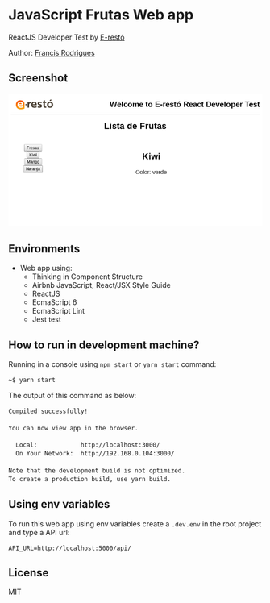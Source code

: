 # JavaScript Frutas Web app #

ReactJS Developer Test by [E-restó][1]

Author: [Francis Rodrigues][2]

## Screenshot ##

![E-restó screenshot](./e-resto-screenshot.png)

## Environments ##

* Web app using:
  * Thinking in Component Structure
  * Airbnb JavaScript, React/JSX Style Guide
  * ReactJS
  * EcmaScript 6
  * EcmaScript Lint
  * Jest test

## How to run in development machine? ##

Running in a console using `npm start` or `yarn start` command:

```bash
~$ yarn start
```

The output of this command as below:

```bash
Compiled successfully!

You can now view app in the browser.

  Local:            http://localhost:3000/
  On Your Network:  http://192.168.0.104:3000/

Note that the development build is not optimized.
To create a production build, use yarn build.
```

## Using env variables ##

To run this web app using env variables create a `.dev.env` in the root project and type a API url:

```env
API_URL=http://localhost:5000/api/
```

## License ##

MIT

  [1]: https://e-resto.com/
  [2]: https://github.com/francisrod01/
